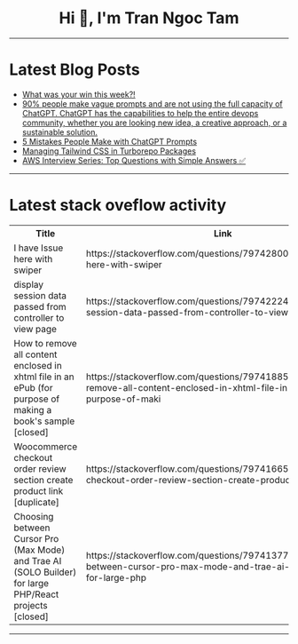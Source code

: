 <h1 align="center">Hi 👋, I'm Tran Ngoc Tam</h1>

---

# Latest Blog Posts 
<!-- BLOG-POST-LIST:START -->
- [What was your win this week?!](https://dev.to/devteam/what-was-your-win-this-week-1ack)
- [90% people make vague prompts and are not using the full capacity of ChatGPT. ChatGPT has the capabilities to help the entire devops community, whether you are looking new idea, a creative approach, or a sustainable solution.](https://dev.to/jaideepparashar/90-people-make-vague-prompts-and-are-not-using-the-full-capacity-of-chatgpt-chatgpt-has-the-252h)
- [5 Mistakes People Make with ChatGPT Prompts](https://dev.to/jaideepparashar/5-mistakes-people-make-with-chatgpt-prompts-1627)
- [Managing Tailwind CSS in Turborepo Packages](https://dev.to/ippatev/managing-tailwind-css-in-turborepo-packages-4j34)
- [AWS Interview Series: Top Questions with Simple Answers ✅](https://dev.to/yash_sonawane25/aws-interview-series-top-questions-with-simple-answers-3l39)
<!-- BLOG-POST-LIST:END -->

---

# Latest stack oveflow activity
<table>
  <tr><th>Title</th><th>Link</th></tr>
  <!-- STACKOVERFLOW:START --><tr><td>I have Issue here with swiper</td><td>https://stackoverflow.com/questions/79742800/i-have-issue-here-with-swiper</td></tr><tr><td>display session data passed from controller to view page</td><td>https://stackoverflow.com/questions/79742224/display-session-data-passed-from-controller-to-view-page</td></tr><tr><td>How to remove all content enclosed in xhtml file in an ePub &lpar;for purpose of making a book&#39;s sample [closed]</td><td>https://stackoverflow.com/questions/79741885/how-to-remove-all-content-enclosed-in-xhtml-file-in-an-epub-for-purpose-of-maki</td></tr><tr><td>Woocommerce checkout order review section create product link [duplicate]</td><td>https://stackoverflow.com/questions/79741665/woocommerce-checkout-order-review-section-create-product-link</td></tr><tr><td>Choosing between Cursor Pro &lpar;Max Mode&rpar; and Trae AI &lpar;SOLO Builder&rpar; for large PHP/React projects [closed]</td><td>https://stackoverflow.com/questions/79741377/choosing-between-cursor-pro-max-mode-and-trae-ai-solo-builder-for-large-php</td></tr><!-- STACKOVERFLOW:END -->
</table>

---


